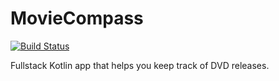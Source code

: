 # MovieCompass
[![Build Status](https://travis-ci.org/saied89/MovieCompass.svg?branch=master)](https://travis-ci.org/saied89/MovieCompass)

Fullstack Kotlin app that helps you keep track of DVD releases.

